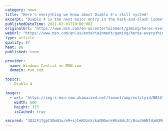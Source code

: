 ```yaml
---
category: news
title: "Here's everything we know about Diablo 4's skill system"
excerpt: "Diablo 4 is the next major entry in the hack-and-slash isometric RPG series from Blizzard Entertainment. While it's still in active development, we know a decent bit about how the skill system will ..."
publishedDateTime: 2021-02-01T10:00:00Z
originalUrl: "https://www.msn.com/en-us/entertainment/gaming/heres-everything-we-know-about-diablo-4s-skill-system/ar-BB1di5d5"
webUrl: "https://www.msn.com/en-us/entertainment/gaming/heres-everything-we-know-about-diablo-4s-skill-system/ar-BB1di5d5"
type: article
quality: 87
heat: 88
published: true

provider:
  name: Windows Central on MSN.com
  domain: msn.com

topics:
  - Diablo 4

images:
  - url: "https://img-s-msn-com.akamaized.net/tenant/amp/entityid/BB15TfhG.img?h=315&w=600&m=6&q=60&o=t&l=f&f=jpg"
    width: 600
    height: 315
    isCached: true

secured: "3Q32F1TgpCSDm03u/e9+sjCeKDznSckaONGwre9ha9dcJC/BswJmWNfda6QMuV2147p5U5rhCcR7fain3SJjpifrz4MumNnf+aDBgUhEp+W2BXIG/gvMs8n/hbK8Jz1X6iNQ3i5HlFqBNCguAJASHgqLJ7kpyjFR1g6vtsDPIZP4dAsaeCWrV2XIWnNK+UKoNGISTnZXxbtFi+o+khE04PZmccx7zah3zE6uDrtAr6QPLWSz2Soxja+x37WMwo2SeZtHuDjFmoUpVuMxkflKxs/iQEWDEUB9Lx99L4wKUeR1LWYy4A47xhPup99P4st/iGY8Ghj1h1a2j19Jo5xIsCORrmA8qaMBtrXIsm9k2vc=;s/nhJlI1sV/smBxqYXbpjQ=="
---
```


